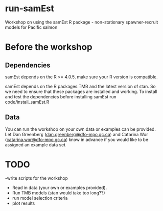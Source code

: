 # run-samEst
Workshop on using the samEst R package - non-stationary spawner-recruit models for Pacific salmon


# Before the workshop

## Dependencies
samEst depends on the R >= 4.0.5, make sure your R version is compatible. 

samEst depends on the R packages TMB and the latest version of stan. So we need to ensure that these packages are installed and working. To install and test the dependencies before installing samEst run code/install_samEst.R

## Data 
You can run the workshop on your own data or examples can be provided. Let Dan Greenberg (dan.greenberg@dfo-mpo.gc.ca) and Catarina Wor (catarina.wor@dfo-mpo.gc.ca) know in advance if you would like to be assigned an example data set.


# TODO

-write scripts for the workshop
 - Read in data (your own or examples provided).
 - Run TMB models (stan would take too long??)
 - run model selection criteria 
 - plot results
